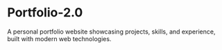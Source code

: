 # Portfolio-2.0
A personal portfolio website showcasing projects, skills, and experience, built with modern web technologies.
